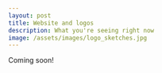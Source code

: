 ```yaml
---
layout: post
title: Website and logos
description: What you're seeing right now
image: /assets/images/logo_sketches.jpg
---
```


Coming soon!